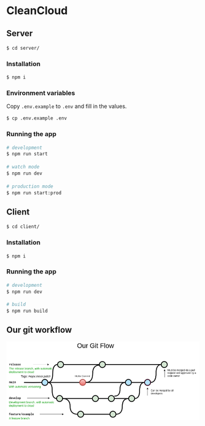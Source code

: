 # CleanCloud

## Server

```bash
$ cd server/
```

### Installation

```bash
$ npm i
```

### Environment variables

Copy `.env.example` to `.env` and fill in the values.

```bash
$ cp .env.example .env
```

### Running the app

```bash
# development
$ npm run start

# watch mode
$ npm run dev

# production mode
$ npm run start:prod
```

## Client

```bash
$ cd client/
```

### Installation

```bash
$ npm i
```

### Running the app

```bash
# development
$ npm run dev

# build
$ npm run build
```

## Our git workflow

![git_flow](https://github.com/mcankudis/CleanCloud/blob/develop/git_flow.png?raw=true)
